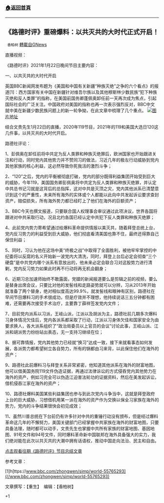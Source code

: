 ###  [:house:返回首頁](https://github.com/ourhimalayas/txt)
---

## 《路德时评》重磅爆料：以共灭共的大时代正式开启！
` 香柏树` [轉載自GNews](https://gnews.org/zh-hans/795550/)

直播视频：



《路德时评》2021年1月22日晚间节目主要内容：

一、以共灭共的大时代开启

英国BBC新闻网发布题为《美国和中国有关新疆“种族灭绝”之争的六个看点》的报道[1]：西方国家有关中国在新疆针对维吾尔族以及其他穆斯林少数民族“犯下种族灭绝和反人类罪”的指称，在美国前国务卿蓬佩奥卸任前一天再次成为焦点，引起国际社会的广泛关注。中国政府对美国的指称也再一次表示强烈反对，BBC中文就中美在新疆少数民族问题上的新一轮争拗，在此文章中梳理了几个重点。
![]()![](https://gnews.org/wp-content/uploads/2021/01/反人类-4.jpg)[图片地址](https://ichef.bbci.co.uk/news/800/cpsprodpb/3A19/production/_116637841_3d581760-fdcc-469b-96b9-1c49fa2acad3.jpg)


结合文贵先生1月22日的直播，2020年119节目，2021年的119和美国大选日120这几件事，以共灭共的大时代开启。

路德社评论：

1、彭佩奥在卸任前将中共定为反人类罪和种族灭绝罪后，欧洲国家也开始跟进关注和行动，同时党内其他势力并不赞同习的做法，习近几年的极左行动威胁到党内其他家族的核心利益，这必然导致你死我活的激烈斗争；

2、“120”之后，党内的平衡被彻底打破，党内的部分既得利益集团开始受到巨大的威胁，今年119，美国国务卿彭佩奥将中共定为反人类罪和种族灭绝罪，并认定中共总书记习就是这背后的总指挥，这对中共是灭顶之灾，党内其他派系已清楚意识到这个的严重性，未来所有海外的实体或个人都能以此向中共发起诉讼要求查封资产，赔偿损失，所有海外势力都已经盯上了他们在海外的巨额资产；

3、BBC今天也撰文报道，只要联合国人权理事会审议通过此项决议，世界各国将跟进对中共采取行动，况且北约各国已经认定中共犯下反人类罪和种族灭绝罪；

4、此前党内势力寄希望通过给爆料革命提供情报以美灭共，随着拜登总统上台，党内反习势力的利益受到巨大威胁，他们彻底看清美国也靠不住，最终还得靠自己保住利益；

5、同时，习认为他在这场中美“终极之战”中取得了全面胜利，被他牢牢掌控的中纪委将以反腐的名义开始新一波党内大清洗，同时，拜登上台后必定会彻查“三个硬盘”是中共党内哪个派系有意放出的，他未来必定会联合习对这股势力进行清剿，党内反习势力如果此时再不行动将再无机会翻身；

6、近期习总加速师始终不敢露面，党媒的新闻报道要么是剪辑之前的视频，要么是替身出席会议，只要比对他的发髻线和走路姿势就可以分辨，习从2013年开始就准备了两个替身，绝对相似度高达99.9%，就发髻线和眼神有区别，路德社在早间节目爆料习的手术很成功，但是疗效并不理想，他持续说话三五分钟都有困难，还需要再次接受手术治疗，主要靠丁薛祥签发党内文件；

7、目前党内派系以习派，王岐山派，江派以及胡派为主，路德社前几期多次爆料习身体情况欠佳后，党内各派系都采取了行动，江派以习身体欠佳和国家安全为由要求换人，各大派系组织了“政治局委员以上官员的会议”讨论此事，王岐山派、江派和胡派势力纷纷站出表态，无一支持习继续在位；

8、据可靠情报，党内其他势力已经就“换习”达成一致，接下来就看事态如何发展，各派势力都希望树立各自势力，所有的锅都由习来背，以此保住他们在海外的资产；

9、路德社此前爆料习与拜登关系非常紧密，他知道其他派系在海外的财富地图，他可以借美国务院119文件伪造证据，再通过法律诉讼的方式侵吞党内其他势力在海外的资产，例如习完全可以伪造江迫害法轮功的证据资料，然后在美发起诉讼，借机侵吞江家在海外的资产；

10、路德社爆料美国某些利益集团也参与到此次党内斗争当中，这就是拜登政府上台的巨大威胁，习想借机用某一派在海外的资产作为交换以保全习家族在海外的势力，党内的斗争结果很快会初见成效；

11、虽然川普总统在下台前仍有许多针对中共的重锤行动没有颁布，但是经过爆料革命这几年的不懈努力，美国关键部门已经掌握中共家族在海外的财富地图，只要具备法理，随时都可以动手，文贵先生也掌握中共所有家族的财富地图、基因地图、91号文件和94号文件，同时爆料革命新中国联邦在海外具备强大的实力，我们绝对能在此次以共灭共的大潮中拥有话语权，推动中国走向法治、民主和自由。

[点击观看往期《路德时评》节目总结文章](https://gnews.org/zh-hans/author/harmony/)

参考文章：

[1]h[ttps://www.bbc.com/zhongwen/simp/world-55765293](//www.bbc.com/zhongwen/simp/world-55765293)

文章撰写：【重生】  编辑：【香柏树】

+1
